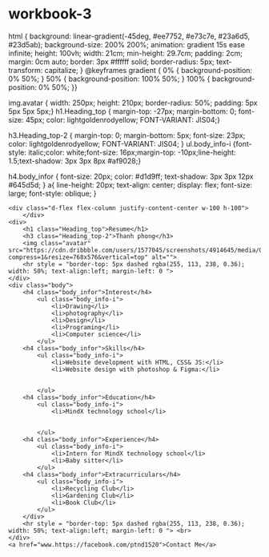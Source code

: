 # workbook-3
<!DOCTYPE html>
<html lang="en">
<head>
    <meta charset="UTF-8">
    <meta http-equiv="X-UA-Compatible" content="IE=edge">
    <meta name="viewport" content="width=device-width, initial-scale=1.0">
    <title>Workbook3</title>
    <link rel="stylesheet" href="index.css">
  
</head>
<div>
    html {
    background: linear-gradient(-45deg, #ee7752, #e73c7e, #23a6d5, #23d5ab);
    background-size: 200% 200%;
    animation: gradient 15s ease infinite;
    height: 100vh;
    width: 21cm;
      min-height: 29.7cm;
      padding: 2cm;
      margin: 0cm auto;
      border: 3px #ffffff solid;
      border-radius: 5px;
      text-transform: capitalize;
      }
   @keyframes gradient {
    0% {
      background-position: 0% 50%;
    }
    50% {
      background-position: 100% 50%;
    }
    100% {
      background-position: 0% 50%;
    }}


img.avatar {
        width: 250px;
        height: 210px;
        border-radius: 50%;
        padding: 5px 5px 5px 5px;}
h1.Heading_top {
    margin-top: -27px;
    margin-bottom: 0;
    font-size: 45px;
    color: lightgoldenrodyellow;
    FONT-VARIANT: JIS04;}

h3.Heading_top-2 {
        margin-top: 0;
        margin-bottom: 5px;
        font-size: 23px;
        color: lightgoldenrodyellow;
        FONT-VARIANT: JIS04;
    }
ul.body_info-i {font-style: italic;color: white;font-size: 16px;margin-top: -10px;line-height: 1.5;text-shadow: 3px 3px 8px #af9028;}

h4.body_infor {
    font-size: 20px;
    color: #d1d9ff;
    text-shadow: 3px 3px 12px #645d5d;
}
a{
    line-height: 20px;
    text-align: center;
    display: flex;
    font-size: large;
    font-style: oblique;
}

    <div class="d-flex flex-column justify-content-center w-100 h-100">
        </div>
    <div>
        <h1 class="Heading_top">Resume</h1>
        <h3 class="Heading_top-2">Thanh phong</h3>
        <img class="avatar" src="https://cdn.dribbble.com/users/1577045/screenshots/4914645/media/028d394ffb00cb7a4b2ef9915a384fd9.png?compress=1&resize=768x576&vertical=top" alt="">
        <hr style = "border-top: 5px dashed rgba(255, 113, 238, 0.36); width: 50%; text-align:left; margin-left: 0 ">
    </div>
    <div class="body">
        <h4 class="body_infor">Interest</h4>
            <ul class="body_info-i">
                <li>Drawing</li>
                <li>photography</li>
                <li>Design</li>
                <li>Programing</li>
                <li>Computer science</li>
            </ul> 
        <h4 class="body_infor">Skills</h4>
            <ul class="body_info-i">
                <li>Website development with HTML, CSS& JS:</li>
                <li>Website design with photoshop & Figma:</li>


            </ul>
        <h4 class="body_infor">Education</h4>
            <ul class="body_info-i">
                <li>MindX technology school</li>


            </ul>
        <h4 class="body_infor">Experience</h4>
            <ul class="body_info-i">    
                <li>Intern for MindX technology school</li>
                <li>Baby sitter</li>
            </ul>
        <h4 class="body_infor">Extracurriculars</h4>
            <ul class="body_info-i">
                <li>Recycling Club</li>
                <li>Gardening Club</li>
                <li>Book Club</li>
            </ul>
        </div>
        <hr style = "border-top: 5px dashed rgba(255, 113, 238, 0.36); width: 50%; text-align:left; margin-left: 0 "> <br>
    </div>
    <a href="www.https://facebook.com/ptnd1520">Contact Me</a>
<body>
    
</body>
</html>

